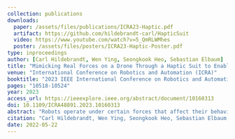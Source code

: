 ```yaml
---
collection: publications
downloads:
  paper: /assets/files/publications/ICRA23-Haptic.pdf
  artifact: https://github.com/hildebrandt-carl/HapticSuit
  video: https://www.youtube.com/watch?v=5_QmRLWMhes
  poster: /assets/files/posters/ICRA23-Haptic-Poster.pdf
type: inproceedings
author: [Carl Hildebrandt, Wen Ying, Seongkook Heo, Sebastian Elbaum]
title: "Mimicking Real Forces on a Drone Through a Haptic Suit to Enable Cost-Effective Validation"
venue: "International Conference on Robotics and Automation (ICRA)"
booktitle: "2023 IEEE International Conference on Robotics and Automation (ICRA)"
pages: "10518-10524"
year: 2023
access_url: https://ieeexplore.ieee.org/abstract/document/10160313
doi: 10.1109/ICRA48891.2023.10160313
abstract: "Robots operate under certain forces that affect their behavior. Consider, a drone meant to deliver packages must hold its pose as long as it operates under its weight and wind limits. Validating that such a drone handles external forces correctly is key to ensuring its safety. Nevertheless, validating the system's behavior under the effect of such forces can be difficult and costly. For example, checking the effects of different wind magnitudes may require waiting for the matching outdoor conditions or requiring wind tunnels. Checking the effects of different package sizes and shapes may require many slow and laborious iterations, and validating the combinations of wind gusts and package configurations is often hard to replicate. This work introduces a framework to overcome such challenges by mimicking external forces exercised on a drone with limited cost, setup, and space. The framework consists of a haptic suit device with directional propellers that can be mounted onto a drone, a synthesizer to transform intended forces into setpoints for the suit's directional propellers, and a controller for the suit to meet those setpoints. We conduct a study to assess the framework's capabilities under multiple scenarios involving various forces. Our findings show that the haptic suit framework can recreate real-world forces on the drone with acceptable precision."
citation: "Carl Hildebrandt, Wen Ying, Seongkook Heo, Sebastian Elbaum. 2023. Mimicking Real Forces on a Drone Through a Haptic Suit to Enable Cost-Effective Validation. In <i>IEEE International Conference on Robotics and Automation. (ICRA)</i>. 10518-10524. https://doi.org/10.1109/ICRA48891.2023.10160313"
date: 2022-05-22
---
```



